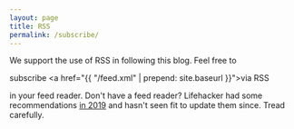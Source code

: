 ```yaml
---
layout: page
title: RSS
permalink: /subscribe/
---
```


We support the use of RSS in following this blog.  Feel free to <p class="rss-subscribe">subscribe <a href="{{ "/feed.xml" | prepend: site.baseurl }}">via RSS</a></p> in your feed reader.  Don't have a feed reader?  Lifehacker had some recommendations [in 2019](https://lifehacker.com/the-best-rss-readers-and-news-aggregation-apps-1839030732) and hasn't seen fit to update them since.  Tread carefully.